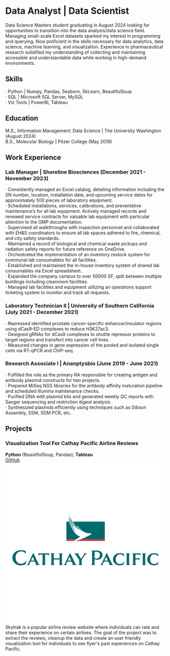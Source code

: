 # **Data Analyst | Data Scientist**<br>
Data Science Masters student graduating in August 2024 looking for opportunities to transition into the data analysis/data science field. Managing small-scale Excel datasets sparked my interest in programming and querying. Now proficient in the skills necessary for data analytics, data science, machine learning, and visualization. Experience in pharmaceutical research solidified my understanding of collecting and maintaining accessible and understandable data while working in high-demand environments.

## **Skills**
· Python    | Numpy, Pandas, Seaborn, SkLearn, BeautifulSoup<br>
· SQL       | Microsoft SQL Server, MySQL<br>
· Viz Tools | PowerBI, Tableau

## **Education**
M.S., Information Management: Data Science | The University Washington (August 2024)<br>
B.S., Molecular Biology | Pitzer College (May 2019)

## **Work Experience**
### **Lab Manager | Shoreline Biosciences (December 2021 - November 2023)**<br>
· Consistently managed an Excel catalog, detailing information including the SN number, location, installation date, and upcoming service dates for approximately 500 pieces of laboratory equipment.<br>
· Scheduled installations, services, calibrations, and preventative maintenance’s for all lab equipment. Actively managed records and renewed service contracts for valuable lab equipment with particular attention to the GMP documentation.<br>
· Supervised all walkthroughs with inspection personnel and collaborated with EH&S coordinators to ensure all lab spaces adhered to fire, chemical, and city safety standards.<br>
· Maintained a record of biological and chemical waste pickups and radiation safety reports for future reference on OneDrive.<br>
· Orchestrated the implementation of an inventory restock system for communal lab consumables for all facilities.<br>
· Established and maintained the in-house inventory system of shared lab consumables via Excel spreadsheet.<br>
· Expanded the company campus to over 50000 SF, split between multiple buildings including cleanroom facilities.<br>
· Managed lab facilities and equipment utilizing an operations support ticketing system to monitor and track all requests.

### **Laboratory Technician II | University of Southern California (July 2021 - December 2021)**<br>
· Repressed identified prostate cancer-specific enhancer/insulator regions using dCas9-ED complexes to reduce H3K27ac3.<br>
· Designed gRNAs for dCas9 complexes to shuttle repressor proteins to target regions and transfect into cancer cell lines.<br>
· Measured changes in gene expression of the pooled and isolated single cells via RT-qPCR and ChIP-seq.

### **Research Associate I | Ananptysbio (June 2019 - June 2021)**<br>
· Fulfilled the role as the primary RA responsible for creating antigen and antibody plasmid constructs for two projects.<br>
· Prepared MiSeq NGS libraries for the antibody affinity maturation pipeline and scheduled Illumina maintenance checks.<br>
· Purified DNA with plasmid kits and generated weekly QC reports with Sanger sequencing and restriction digest analysis.<br>
· Synthesized plasmids efficiently using techniques such as Gibson Assembly, SSM, SDM PCR, etc.

## **Projects**
### **Visualization Tool For Cathay Pacific Airline Reviews**<br>
**Python** (BeautifulSoup, Pandas), **Tableau** <br>
[GitHub](https://github.com/prestonc0903/cathaypacific_tableau/tree/main)<br>
![Cathay_Logo](/assets/img/cathay-pacific.png)<br>
Skytrak is a popular airline review website where individuals can rate and share their experience on certain airlines. The goal of the project was to extract the reviews, cleanup the data and create an user friendly visualization tool for individuals to see flyer's past experiences on Cathay Pacific.


